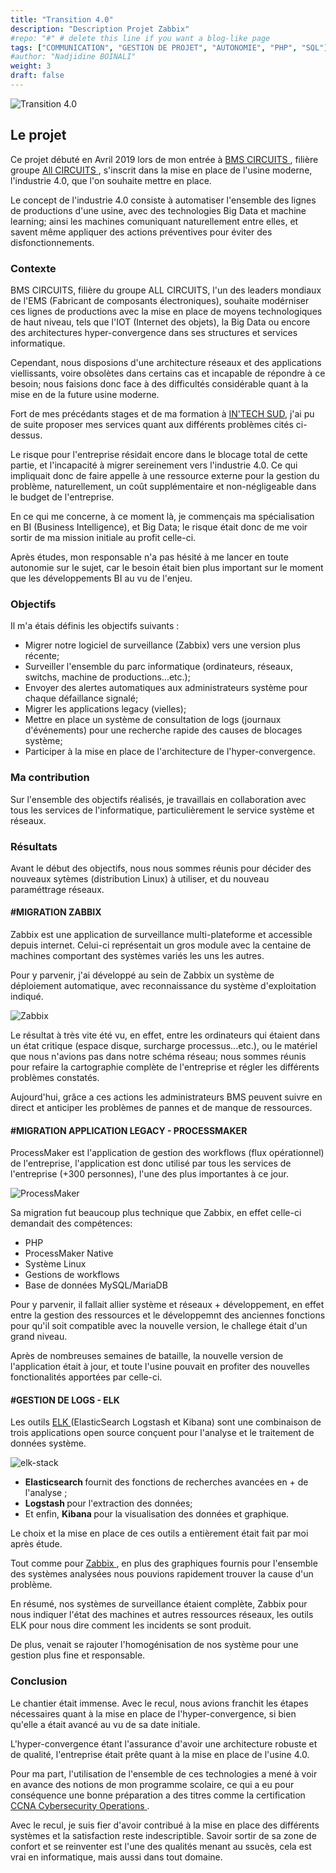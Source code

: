```yaml
---
title: "Transition 4.0"
description: "Description Projet Zabbix"
#repo: "#" # delete this line if you want a blog-like page
tags: ["COMMUNICATION", "GESTION DE PROJET", "AUTONOMIE", "PHP", "SQL"]
#author: "Nadjidine BOINALI"
weight: 3
draft: false
---
```



![Transition 4.0](../../images/project/home_page/transition4-0-white.png)


## Le projet
Ce projet débuté en Avril 2019 lors de mon entrée à <a href="https://bmscircuits.com/" target="_blank"> BMS CIRCUITS </a>, filière groupe <a href="https://allcircuits.com/" target="_blank"> All CIRCUITS </a>, s'inscrit dans la mise en place de l'usine moderne, l'industrie 4.0, que l'on souhaite mettre en place.

Le concept de l'industrie 4.0 consiste à automatiser l'ensemble des lignes de productions d'une usine, avec des technologies Big Data et machine learning; ainsi les machines comuniquant naturellement entre elles, et savent même appliquer des actions préventives pour éviter des disfonctionnements.


### Contexte
BMS CIRCUITS, filière du groupe ALL CIRCUITS, l'un des leaders mondiaux de l'EMS (Fabricant de composants électroniques), souhaite modérniser ces lignes de productions avec la mise en place de moyens technologiques de haut niveau, tels que l'IOT (Internet des objets), la Big Data ou encore des architectures hyper-convergence dans ses structures et services informatique.

Cependant, nous disposions d'une architecture réseaux et des applications viellissants, voire obsolètes dans certains cas et incapable de répondre à ce besoin; nous faisions donc face à des difficultés considérable quant à la mise en de la future usine moderne.

Fort de mes précédants stages et de ma formation à <a href="https://www.intechinfo.fr/" target="_blank"> IN'TECH SUD</a>, j'ai pu de suite proposer mes services quant aux différents problèmes cités ci-dessus.

Le risque pour l'entreprise résidait encore dans le blocage total de cette partie, et l'incapacité à migrer sereinement vers l'industrie 4.0. Ce qui impliquait donc de faire appelle à une ressource externe pour la gestion du problème, naturellement, un coût supplémentaire et non-négligeable dans le budget de l'entreprise.

En ce qui me concerne, à ce moment là, je commençais ma spécialisation en BI (Business Intelligence), et Big Data; le risque était donc de me voir sortir de ma mission initiale au profit celle-ci.

Après études, mon responsable n'a pas hésité à me lancer en toute autonomie sur le sujet, car le besoin était bien plus important sur le moment que les développements BI au vu de l'enjeu.

### Objectifs
Il m'a étais définis les objectifs suivants :

- Migrer notre logiciel de surveillance (Zabbix) vers une version plus récente;
- Surveiller l'ensemble du parc informatique (ordinateurs, réseaux, switchs, machine de productions...etc.);
- Envoyer des alertes automatiques aux administrateurs système pour chaque défaillance signalé;
- Migrer les applications legacy (vielles);
- Mettre en place un système de consultation de logs (journaux d'événements) pour une recherche rapide des causes de blocages système;
- Participer à la mise en place de l'architecture de l'hyper-convergence.


### Ma contribution

Sur l'ensemble des objectifs réalisés, je travaillais en collaboration avec tous les services de l'informatique, particulièrement le service système et réseaux.

### Résultats
Avant le début des objectifs, nous nous sommes réunis pour décider des nouveaux sytèmes (distribution Linux) à utiliser, et du nouveau paraméttrage réseaux.

#### #MIGRATION ZABBIX
Zabbix est une application de surveillance multi-plateforme et accessible depuis internet. Celui-ci représentait un gros module avec la centaine de machines comportant des systèmes variés les uns les autres.

Pour y parvenir, j'ai développé au sein de Zabbix un système de déploiement automatique, avec reconnaissance du système d'exploitation indiqué.

![Zabbix](../../images/project/transition-4-0/zabbix_dashboard_v52_dark.jpg)


Le résultat à très vite été vu, en effet, entre les ordinateurs qui étaient dans un état critique (espace disque, surcharge processus...etc.), ou le matériel que nous n'avions pas dans notre schéma réseau; nous sommes réunis pour refaire la cartographie complète de l'entreprise et régler les différents problèmes constatés.

Aujourd'hui, grâce a ces actions les administrateurs BMS peuvent suivre en direct et anticiper les problèmes de pannes et de manque de ressources.

#### #MIGRATION APPLICATION LEGACY - PROCESSMAKER

ProcessMaker est l'application de gestion des workflows (flux opérationnel) de l'entreprise, l'application est donc utilisé par tous les services de l'entreprise (+300 personnes), l'une des plus importantes à ce jour.

![ProcessMaker](../../images/project/transition-4-0/ProcessMaker.png)

Sa migration fut beaucoup plus technique que Zabbix, en effet celle-ci demandait des compétences: 

- PHP
- ProcessMaker Native
- Système Linux
- Gestions de workflows
- Base de données MySQL/MariaDB

Pour y parvenir, il fallait allier système et réseaux + développement, en effet entre la gestion des ressources et le développemnt des anciennes fonctions pour qu'il soit compatible avec la nouvelle version, le challege était d'un grand niveau.

Après de nombreuses semaines de bataille, la nouvelle version de l'application était à jour, et toute l'usine pouvait en profiter des nouvelles fonctionalités apportées par celle-ci.

#### #GESTION DE LOGS - ELK
Les outils <a href="https://www.elastic.co/what-is/elk-stack" tardget="_blank"> ELK </a> (ElasticSearch Logstash et Kibana) sont une combinaison de trois applications open source conçuent pour l'analyse et le traitement de données système.

![elk-stack](../../images/project/transition-4-0/elk-schema.png)

- <b> Elasticsearch </b> fournit des fonctions de recherches avancées en + de l'analyse ;
- <b> Logstash </b> pour l'extraction des données;
- Et enfin, <b> Kibana </b> pour la visualisation des données et graphique.

Le choix et la mise en place de ces outils a entièrement était fait par moi après étude.

Tout comme pour <a href="#migration-zabbix"> Zabbix </a>, en plus des graphiques fournis pour l'ensemble des systèmes analysées nous pouvions rapidement trouver la cause d'un problème.

En résumé, nos systèmes de surveillance étaient complète, Zabbix pour nous indiquer l'état des machines et autres ressources réseaux, les outils ELK pour nous dire comment les incidents se sont produit.

De plus, venait se rajouter l'homogénisation de nos système pour une gestion plus fine et responsable.

### Conclusion
Le chantier était immense. Avec le recul, nous avions franchit les étapes nécessaires quant à la mise en place de l'hyper-convergence, si bien qu'elle a était avancé au vu de sa date initiale.

L'hyper-convergence étant l'assurance d'avoir une architecture robuste et de qualité, l'entreprise était prête quant à la mise en place de l'usine 4.0.

Pour ma part, l'utilisation de l'ensemble de ces technologies a mené à voir en avance des notions de mon programme scolaire, ce qui a eu pour conséquence une bonne préparation a des titres comme la certification <a href="../../data/NadjidineBoinali-Certification_Cy-certificate.pdf" target="_blank"> CCNA Cybersecurity Operations </a>.

Avec le recul, je suis fier d'avoir contribué à la mise en place des différents systèmes et la satisfaction reste indescriptible. Savoir sortir de sa zone de confort et se reinventer est l'une des qualités menant au ssucès, cela est vrai en informatique, mais aussi dans tout domaine.

